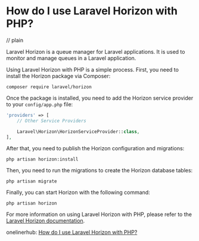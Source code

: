 # How do I use Laravel Horizon with PHP?
// plain

Laravel Horizon is a queue manager for Laravel applications. It is used to monitor and manage queues in a Laravel application.

Using Laravel Horizon with PHP is a simple process. First, you need to install the Horizon package via Composer:

```
composer require laravel/horizon
```

Once the package is installed, you need to add the Horizon service provider to your `config/app.php` file:

```php
'providers' => [
    // Other Service Providers

    Laravel\Horizon\HorizonServiceProvider::class,
],
```

After that, you need to publish the Horizon configuration and migrations:

```
php artisan horizon:install
```

Then, you need to run the migrations to create the Horizon database tables:

```
php artisan migrate
```

Finally, you can start Horizon with the following command:

```
php artisan horizon
```

For more information on using Laravel Horizon with PHP, please refer to the [Laravel Horizon documentation](https://laravel.com/docs/master/horizon).

onelinerhub: [How do I use Laravel Horizon with PHP?](https://onelinerhub.com/php-laravel/how-do-i-use-laravel-horizon-with-php)